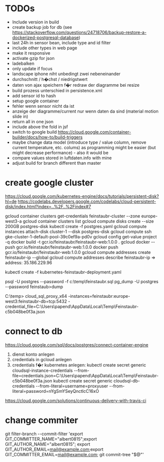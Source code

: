 # TODOs
- Include version in build
- create backup job for db (see https://stackoverflow.com/questions/24718706/backup-restore-a-dockerized-postgresql-database)
- last 24h in sensor bean, include type and id filter
- include other types in web page
- make it responsive
- activate gzip for json
- ladebalken
- only update if focus
- landscape iphone niht unbedingt zwei nebeneinander
- durchschnitt / h�chst / niedrigstwert
- daten von ajax speichern f�r redraw der diagramme bei resize
- build prozess unterschied in persistence.xml
- add sensor id to hash
- setup google container
- fehler wenn sensor nicht da ist
- anzeige der diagramme/current nur wenn daten da sind (material motion slide in)
- return all in one json
- include above the fold in jsf
- switch to google build https://cloud.google.com/container-builder/docs/how-to/build-triggers
- maybe change data model (introduce type / value column, remove current temperature, etc. colums) as programming might be easier (but might decrease performance) - also it would be
- compare values stored in luftdaten.info with mine
- adjust build for branch different than master


# create google cluster
https://cloud.google.com/kubernetes-engine/docs/tutorials/persistent-disk?hl=de
https://codelabs.developers.google.com/codelabs/cloud-persistent-disk/index.html?index=..%2F..%2Findex#7

gcloud container clusters get-credentials feinstaubr-cluster --zone europe-west3-a
gcloud container clusters list
gcloud compute disks create --size 200GB postgres-disk
kubectl create -f postgres.yaml
gcloud compute instances attach-disk cluster-1 --disk postgres-disk
gcloud compute ssh gke-cluster-1-default-pool-39c0ef9a-pd0v
gcloud config get-value project -q
docker build -t gcr.io/feinstaubr/feinstaubr-web:1.0.0 .
gcloud docker -- push gcr.io/feinstaubr/feinstaubr-web:1.0.0
docker push gcr.io/feinstaubr/feinstaubr-web:1.0.0
gcloud compute addresses create feinstaubr-ip --global
gcloud compute addresses describe feinstaubr-ip
=> address: 35.186.229.96

kubectl create -f kubernetes-feinstaubr-deployment.yaml


psql -U postgres --password -f c:\temp\feinstaubr.sql
pg_dump -U postgres --password feinstaub>dump

C:\temp>
cloud_sql_proxy_x64 -instances=feinstaubr:europe-west3:feinstaubr-db=tcp:5432 -credential_file=C:\Users\papend\AppData\Local\Temp\Feinstaubr-c5b048be0f3a.json

# connect to db
https://cloud.google.com/sql/docs/postgres/connect-container-engine
1. dienst konto anlegen
2. credentials in gcloud anlegen
3. credentials f�r kubernetes anlegen:
kubectl create secret generic cloudsql-instance-credentials --from-file=credentials.json=C:\Users\papend\AppData\Local\Temp\Feinstaubr-c5b048be0f3a.json
kubectl create secret generic cloudsql-db-credentials --from-literal=username=proxyuser --from-literal=password=nYgSmYSeyQnctlcC16xO


https://cloud.google.com/solutions/continuous-delivery-with-travis-ci


# change commiter
git filter-branch --commit-filter 'export GIT_COMMITTER_NAME="albert0815";export GIT_AUTHOR_NAME="albert0815"; export GIT_AUTHOR_EMAIL=mail@example.com;export GIT_COMMITTER_EMAIL=mail@example.com; git commit-tree "$@"'
